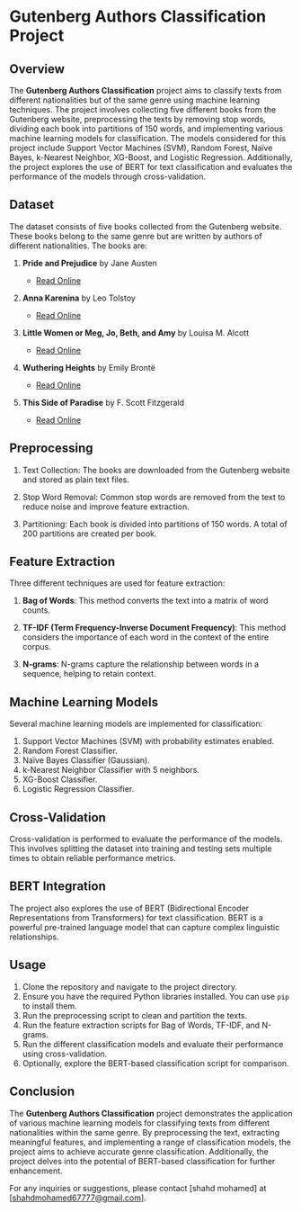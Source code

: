 
# Gutenberg Authors Classification Project

## Overview

The **Gutenberg Authors Classification** project aims to classify texts from different nationalities but of the same genre using machine learning techniques. The project involves collecting five different books from the Gutenberg website, preprocessing the texts by removing stop words, dividing each book into partitions of 150 words, and implementing various machine learning models for classification. The models considered for this project include Support Vector Machines (SVM), Random Forest, Naïve Bayes, k-Nearest Neighbor, XG-Boost, and Logistic Regression. Additionally, the project explores the use of BERT for text classification and evaluates the performance of the models through cross-validation.

## Dataset

The dataset consists of five books collected from the Gutenberg website. These books belong to the same genre but are written by authors of different nationalities. The books are:

1. **Pride and Prejudice** by Jane Austen
   - [Read Online](https://www.gutenberg.org/cache/epub/1342/pg1342.txt)

2. **Anna Karenina** by Leo Tolstoy
   - [Read Online](https://www.gutenberg.org/cache/epub/1399/pg1399.txt)

3. **Little Women or Meg, Jo, Beth, and Amy** by Louisa M. Alcott
   - [Read Online](https://www.gutenberg.org/cache/epub/37106/pg37106.txt)

4. **Wuthering Heights** by Emily Brontë
   - [Read Online](https://www.gutenberg.org/cache/epub/768/pg768.txt)

5. **This Side of Paradise** by F. Scott Fitzgerald
   - [Read Online](https://www.gutenberg.org/files/805/805-0.txt)

## Preprocessing

1. Text Collection: The books are downloaded from the Gutenberg website and stored as plain text files.

2. Stop Word Removal: Common stop words are removed from the text to reduce noise and improve feature extraction.

3. Partitioning: Each book is divided into partitions of 150 words. A total of 200 partitions are created per book.

## Feature Extraction

Three different techniques are used for feature extraction:

1. **Bag of Words**: This method converts the text into a matrix of word counts.

2. **TF-IDF (Term Frequency-Inverse Document Frequency)**: This method considers the importance of each word in the context of the entire corpus.

3. **N-grams**: N-grams capture the relationship between words in a sequence, helping to retain context.

## Machine Learning Models

Several machine learning models are implemented for classification:

1. Support Vector Machines (SVM) with probability estimates enabled.
2. Random Forest Classifier.
3. Naïve Bayes Classifier (Gaussian).
4. k-Nearest Neighbor Classifier with 5 neighbors.
5. XG-Boost Classifier.
6. Logistic Regression Classifier.

## Cross-Validation

Cross-validation is performed to evaluate the performance of the models. This involves splitting the dataset into training and testing sets multiple times to obtain reliable performance metrics.

## BERT Integration

The project also explores the use of BERT (Bidirectional Encoder Representations from Transformers) for text classification. BERT is a powerful pre-trained language model that can capture complex linguistic relationships.

## Usage

1. Clone the repository and navigate to the project directory.
2. Ensure you have the required Python libraries installed. You can use `pip` to install them.
3. Run the preprocessing script to clean and partition the texts.
4. Run the feature extraction scripts for Bag of Words, TF-IDF, and N-grams.
5. Run the different classification models and evaluate their performance using cross-validation.
6. Optionally, explore the BERT-based classification script for comparison.

## Conclusion

The **Gutenberg Authors Classification** project demonstrates the application of various machine learning models for classifying texts from different nationalities within the same genre. By preprocessing the text, extracting meaningful features, and implementing a range of classification models, the project aims to achieve accurate genre classification. Additionally, the project delves into the potential of BERT-based classification for further enhancement.

For any inquiries or suggestions, please contact [shahd mohamed] at [shahdmohamed67777@gmail.com].
